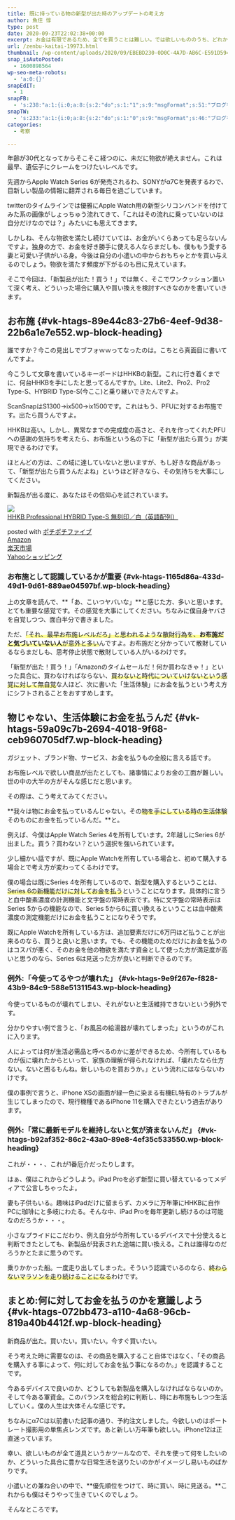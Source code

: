 ```yaml
---
title: 既に持っている物の新型が出た時のアップデートの考え方
author: 魚住 惇
type: post
date: 2020-09-23T22:02:38+00:00
excerpt: お金は有限であるため、全てを買うことは難しい。では欲しいもののうち、どれから買うと良いのか。ということを考えていきます。
url: /zenbu-kaitai-19973.html
thumbnail: /wp-content/uploads/2020/09/EBEBD230-0D0C-4A7D-AB6C-E591D594FF8E_1_105_c-1.jpeg
snap_isAutoPosted:
  - 1600898564
wp-seo-meta-robots:
  - 'a:0:{}'
snapEdIT:
  - 1
snapFB:
  - 's:238:"a:1:{i:0;a:8:{s:2:"do";s:1:"1";s:9:"msgFormat";s:51:"ブログを更新しました！%TITLE% %SITENAME%";s:8:"postType";s:1:"A";s:9:"isAutoImg";s:1:"A";s:8:"imgToUse";s:0:"";s:9:"isAutoURL";s:1:"A";s:8:"urlToUse";s:0:"";s:4:"doFB";i:0;}}";'
snapTW:
  - 's:233:"a:1:{i:0;a:8:{s:2:"do";s:1:"0";s:9:"msgFormat";s:46:"ブログを更新しました: %TITLE%  %URL%";s:8:"attchImg";s:1:"1";s:9:"isAutoImg";s:1:"A";s:8:"imgToUse";s:0:"";s:9:"isAutoURL";s:1:"A";s:8:"urlToUse";s:0:"";s:4:"doTW";i:0;}}";'
categories:
  - 考察

---
```

年齢が30代となってからそこそこ経つのに、未だに物欲が絶えません。これは最早、遺伝子にクレームをつけたいレベルです。

先週からApple Watch Series 6が発売されるわ、SONYがα7Cを発表するわで、目新しい製品の情報に翻弄される毎日を過ごしています。

twitterのタイムラインでは優雅にApple Watch用の新型シリコンバンドを付けてみた系の画像がしょっちゅう流れてきて、「これはその流れに乗っていないのは自分だけなのでは？」みたいにも思えてきます。

しかしね、そんな物欲を満たし続けていては、お金がいくらあっても足らないんですよ。独身の方で、お金を好き勝手に使える人ならまだしも、僕ももう愛する妻と可愛い子供がいる身。今後は自分の小遣いの中からおもちゃとかを買い与えるのでしょう。物欲を満たす頻度が下がるのも目に見えています。

そこで今回は、「新製品が出た！買う！」では無く、そこでワンクッション置いて深く考え、どういった場合に購入や買い換えを検討すべきなのかを書いていきます。

## お布施 {#vk-htags-89e44c83-27b6-4eef-9d38-22b6a1e7e552.wp-block-heading}

誰ですか？今この見出しでブフォｗｗってなったのは。こちとら真面目に書いてんですよ。

今こうして文章を書いているキーボードはHHKBの新型。これに行き着くまでに、何台HHKBを手にしたと思ってるんですか。Lite、Lite2、Pro2、Pro2 Type-S、HYBRID Type-S(今ここ)と乗り継いできたんですよ。

ScanSnapはS1300→ix500→ix1500です。これはもう、PFUに対するお布施です。出たら買うんですよ。

HHKBは高い。しかし、異常なまでの完成度の高さと、それを作ってくれたPFUへの感謝の気持ちを考えたら、お布施という名の下に「新型が出たら買う」が実現できるわけです。

ほとんどの方は、この域に達していないと思いますが、もし好きな商品があって、「新型が出たら買うんだよね」というほど好きなら、その気持ちを大事にしてください。

新製品が出る度に、あなたはその信仰心を試されています。

<div class="cstmreba">
  <div class="kaerebalink-box">
    <div class="kaerebalink-image">
      <a href="https://www.amazon.co.jp/dp/B082TWHY76?tag=jun3010me-22&#038;linkCode=ogi&#038;th=1&#038;psc=1" target="_blank" rel="noopener noreferrer"><img decoding="async" src="https://m.media-amazon.com/images/I/41A2wOjBSVL._SL160_.jpg" style="border: none;" /></a>
    </div>
    <div class="kaerebalink-info">
      <div class="kaerebalink-name">
        <a href="https://www.amazon.co.jp/dp/B082TWHY76?tag=jun3010me-22&#038;linkCode=ogi&#038;th=1&#038;psc=1" target="_blank" rel="noopener noreferrer">HHKB Professional HYBRID Type-S 無刻印／白（英語配列）</a></p>
        <div class="kaerebalink-powered-date">
          posted with <a href="http://192.168.11.200:8000/pochipochi5.php" rel="nofollow noopener noreferrer" target="_blank">ポチポチファイブ</a>
        </div>
      </div>
      <div class="kaerebalink-link1">
        <div class="shoplinkamazon">
          <a href="https://www.amazon.co.jp/gp/search?keywords=HHKB Professional HYBRID Type-S&#038;tag=jun3010me-22" target="_blank" rel="noopener noreferrer">Amazon</a>
        </div>
        <div class="shoplinkrakuten">
          <a href="https://hb.afl.rakuten.co.jp/hgc/10ef1d94.c90f9829.10ef1d95.53606a39/?pc=https%3A%2F%2Fsearch.rakuten.co.jp%2Fsearch%2Fmall%2FHHKB Professional HYBRID Type-S%2F-%2Ff.1-p.1-s.1-sf.0-st.A-v.2%3Fx%3D0%26scid%3Daf_ich_link_urltxt%26m%3Dhttp%3A%2F%2Fm.rakuten.co.jp%2F" target="_blank" rel="noopener noreferrer">楽天市場</a>
        </div>
        <div class="shoplinkyahoo">
          <a href="https://ck.jp.ap.valuecommerce.com/servlet/referral?sid=3040825&pid=884909937&vc_url=http%3A%2F%2Fsearch.shopping.yahoo.co.jp%2Fsearch%3Fp%3DHHKB Professional HYBRID Type-S "vcptn=kaereba" target="_blank" >Yahooショッピング<img decoding="async" loading="lazy" src="//ad.jp.ap.valuecommerce.com/servlet/gifbanner?sid=3040825&#038;pid=884909937" height="1" width="1" border="0" /></a>
        </div>
      </div>
    </div>
    <div class="booklink-footer">
    </div>
  </div>
</div>

### お布施として認識しているかが重要 {#vk-htags-1165d86a-433d-49d1-9d61-889ae04597bf.wp-block-heading}

上の文章を読んで、**「あ、こいつヤバいな」**と感じた方、多いと思います。とても重要な感覚です。その感覚を大事にしてください。ちなみに僕自身ヤバさを自覚しつつ、面白半分で書きました。

ただ、<span data-color="#fffd6b" style="background: linear-gradient(transparent 60%,rgba(255, 253, 107, 0.7) 0);" class="vk_highlighter">「それ、最早お布施レベルだろ」と思われるような散財行為を、<strong>お布施だと気づいていない人</strong>が意外と多い</span>んですよ。お布施だと分かっていて散財しているならまだしも、思考停止状態で散財している人がいるわけです。

「新型が出た！買う！」「Amazonのタイムセールだ！何か買わなきゃ！」といった具合に、買わなければならない、<span data-color="#fffd6b" style="background: linear-gradient(transparent 60%,rgba(255, 253, 107, 0.7) 0);" class="vk_highlighter">買わないと時代についていけないという感覚に対して無自覚</span>な人ほど、次に書いた「生活体験」にお金を払うという考え方にシフトされることをおすすめします。

## 物じゃない、生活体験にお金を払うんだ {#vk-htags-59a09c7b-2694-4018-9f68-ceb960705df7.wp-block-heading}

ガジェット、ブランド物、サービス、お金を払うもの全般に言える話です。

お布施レベルで欲しい商品が出たとしても、諸事情によりお金の工面が難しい。世の中の大半の方がそんな感じだと思います。

その際は、こう考えてみてください。

**我々は物にお金を払っているんじゃない。その<span data-color="#fffd6b" style="background: linear-gradient(transparent 60%,rgba(255, 253, 107, 0.7) 0);" class="vk_highlighter">物を手にしている時の生活体験</span>そのものにお金を払っているんだ。**と。

例えば、今僕はApple Watch Series 4を所有しています。2年越しにSeries 6が出ました。買う？買わない？という選択を強いられています。

少し細かい話ですが、既にApple Watchを所有している場合と、初めて購入する場合とで考え方が変わってくるわけです。

僕の場合は既にSeries 4を所有しているので、新型を購入するということは、<span data-color="#fffd6b" style="background: linear-gradient(transparent 60%,rgba(255, 253, 107, 0.7) 0);" class="vk_highlighter">Series 6の新機能だけに対してお金を払う</span>ということになります。具体的に言うと血中酸素濃度の計測機能と文字盤の常時表示です。特に文字盤の常時表示はSeries 5からの機能なので、Series 5から6に買い換えるということは血中酸素濃度の測定機能だけにお金を払うことになりそうです。

既にApple Watchを所有している方は、追加要素だけに6万円ほど払うことが出来るのなら、買うと良いと思います。でも、その機能のためだけにお金を払うのはコスパが悪く、そのお金を他の物欲を満たす資金として使った方が満足度が高いと思うのなら、Series 6は見送った方が良いと判断できるのです。

### 例外:「今使ってるやつが壊れた」 {#vk-htags-9e9f267e-f828-43b9-84c9-588e51311543.wp-block-heading}

今使っているものが壊れてしまい、それがないと生活維持できないという例外です。

分かりやすい例で言うと、「お風呂の給湯器が壊れてしまった」というのがこれに入ります。

人によっては何が生活必需品と呼べるのかに差ができるため、今所有しているものが仮に壊れたからといって、家族の理解が得られなければ、「壊れたなら仕方ない。ないと困るもんね。新しいものを買おうか。」という流れにはならないわけです。

僕の事例で言うと、iPhone XSの画面が緑一色に染まる有機EL特有のトラブルが生じてしまったので、現行機種であるiPhone 11を購入できたという過去があります。

### 例外:「常に最新モデルを維持しないと気が済まないんだ」 {#vk-htags-b92af352-86c2-43a0-89e8-4ef35c533550.wp-block-heading}

これが・・・、これが1番厄介だったりします。

はぁ、僕はこれからどうしよう。iPad Proを必ず新型に買い替えているってメディアで公言しちゃったよ。

妻も子供もいる。趣味はiPadだけに留まらず、カメラに万年筆にHHKBに自作PCに珈琲にと多岐にわたる。そんな中、iPad Proを毎年更新し続けるのは可能なのだろうか・・・。

小さなプライドにこだわり、例え自分が今所有しているデバイスで十分使えると判断できたとしても、新製品が発表された途端に買い換える。これは誰得なのだろうかとたまに思うのです。

乗りかかった船。一度走り出してしまった。そういう認識でいるのなら、<span data-color="#fffd6b" style="background: linear-gradient(transparent 60%,rgba(255, 253, 107, 0.7) 0);" class="vk_highlighter">終わらないマラソンを走り続けることになる</span>わけです。

## まとめ:何に対してお金を払うのかを意識しよう {#vk-htags-072bb473-a110-4a68-96cb-819a40b4412f.wp-block-heading}

新商品が出た。買いたい。買いたい。今すぐ買いたい。

そう考えた時に需要なのは、その商品を購入すること自体ではなく、「その商品を購入する事によって、何に対してお金を払う事になるのか。」を認識することです。

今あるデバイスで良いのか、どうしても新製品を購入しなければならないのか。そして今ある軍資金。このバランスを総合的に判断し、時にお布施もしつつ生活していく。僕の人生は大体そんな感じです。

ちなみにα7Cは以前書いた記事の通り、予約注文しました。今欲しいのはポートレート撮影用の単焦点レンズです。あと新しい万年筆も欲しい。iPhone12は正直迷っています。

幸い、欲しいものが全て道具というかツールなので、それを使って何をしたいのか、どういった具合に豊かな日常生活を送りたいのかがイメージし易いものばかりです。

小遣いとの兼ね合いの中で、**優先順位をつけて、時に買い、時に見送る。**これからも僕はそうやって生きていくのでしょう。

そんなところです。